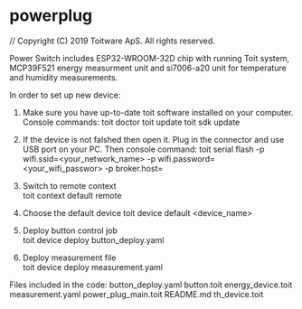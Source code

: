 # powerplug

// Copyright (C) 2019 Toitware ApS. All rights reserved.

Power Switch includes ESP32-WROOM-32D chip with running Toit system, MCP39F521 energy measurment unit and si7006-a20 unit for temperature and humidity measurements.

In order to set up new device:

1. Make sure you have up-to-date toit software installed on your computer. Console commands:
  toit doctor
  toit update
  toit sdk update

2. If the device is not falshed then open it. Plug in the connector and use USB port on your PC. Then console command:
  toit serial flash -p wifi.ssid=<your_network_name> -p wifi.password=<your_wifi_passwor> -p broker.host=<Host IP>

3. Switch to remote context      
  toit context default remote
4. Choose the default device
  toit device default <device_name>

5. Deploy button control job    
  toit device deploy button_deploy.yaml

6. Deploy measurement file      
  toit device deploy measurement.yaml

Files included in the code:
button_deploy.yaml
button.toit
energy_device.toit
measurement.yaml
power_plug_main.toit
README.md
th_device.toit
